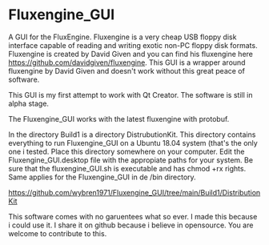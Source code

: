 # Fluxengine_GUI
A GUI for the FluxEngine. Fluxengine is a very cheap USB floppy disk interface capable of reading and writing exotic non-PC floppy disk formats.
Fluxengine is created by David Given and you can find his fluxengine here https://github.com/davidgiven/fluxengine.
This GUI is a wrapper around fluxengine by David Given and doesn't work without this great peace of software.

This GUI is my first attempt to work with Qt Creator. The software is still in alpha stage.


The Fluxengine_GUI works with the latest fluxengine with protobuf.

In the directory Build1 is a directory DistrubutionKit. This directory contains everything to run Fluxengine_GUI on a Ubuntu 18.04 system (that's the only one i tested. Place this directory somewhere on your computer. Edit the Fluxengine_GUI.desktop file with the appropiate paths for your system.
Be sure that the fluxengine_GUI.sh is executable and has chmod +rx rights. Same applies for the Fluxengine_GUI in de /bin directory.

https://github.com/wybren1971/Fluxengine_GUI/tree/main/Build1/DistributionKit

This software comes with no garuentees what so ever. I made this because i could use it.
I share it on github because i believe in opensource. You are welcome to contribute to this.

